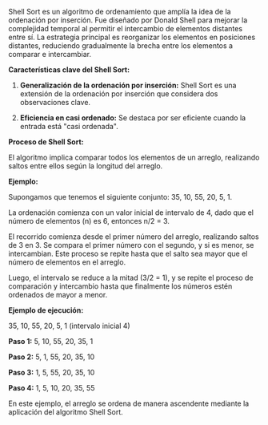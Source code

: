 Shell Sort es un algoritmo de ordenamiento que amplía la idea de la ordenación por inserción. Fue diseñado por Donald Shell para mejorar la complejidad temporal al permitir el intercambio de elementos distantes entre sí. La estrategia principal es reorganizar los elementos en posiciones distantes, reduciendo gradualmente la brecha entre los elementos a comparar e intercambiar.

**Características clave del Shell Sort:**

1. **Generalización de la ordenación por inserción:** Shell Sort es una extensión de la ordenación por inserción que considera dos observaciones clave.

2. **Eficiencia en casi ordenado:** Se destaca por ser eficiente cuando la entrada está "casi ordenada".

**Proceso de Shell Sort:**

El algoritmo implica comparar todos los elementos de un arreglo, realizando saltos entre ellos según la longitud del arreglo.

**Ejemplo:**

Supongamos que tenemos el siguiente conjunto: 35, 10, 55, 20, 5, 1.

La ordenación comienza con un valor inicial de intervalo de 4, dado que el número de elementos (n) es 6, entonces n/2 = 3.

El recorrido comienza desde el primer número del arreglo, realizando saltos de 3 en 3. Se compara el primer número con el segundo, y si es menor, se intercambian. Este proceso se repite hasta que el salto sea mayor que el número de elementos en el arreglo.

Luego, el intervalo se reduce a la mitad (3/2 = 1), y se repite el proceso de comparación y intercambio hasta que finalmente los números estén ordenados de mayor a menor.

**Ejemplo de ejecución:**

35, 10, 55, 20, 5, 1 (intervalo inicial 4)

**Paso 1:** 5, 10, 55, 20, 35, 1

**Paso 2:** 5, 1, 55, 20, 35, 10

**Paso 3:** 1, 5, 55, 20, 35, 10

**Paso 4:** 1, 5, 10, 20, 35, 55

En este ejemplo, el arreglo se ordena de manera ascendente mediante la aplicación del algoritmo Shell Sort.
